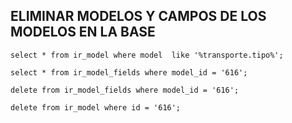 ## ELIMINAR MODELOS Y CAMPOS DE LOS MODELOS EN LA BASE

    select * from ir_model where model  like '%transporte.tipo%';
    
    select * from ir_model_fields where model_id = '616';
    
    delete from ir_model_fields where model_id = '616';
    
    delete from ir_model where id = '616';
